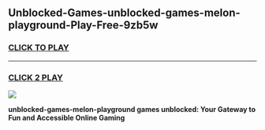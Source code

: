 
## Unblocked-Games-unblocked-games-melon-playground-Play-Free-9zb5w
<h3>
<a href="https://premium76.site?title=unblocked-games-melon-playground&ref=19M">CLICK TO PLAY</a></h3>
<hr>

<h3>
<a href="https://premium76.site?title=unblocked-games-melon-playground&ref=19M">CLICK 2 PLAY</a>
  
</h3>

<a href="https://premium76.site?title=unblocked-games-melon-playground&ref=19M"><img src="https://clearcache.store/games.png"></a>


**unblocked-games-melon-playground games unblocked: Your Gateway to Fun and Accessible Online Gaming**
